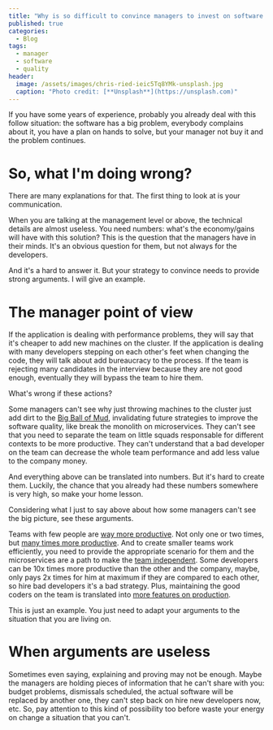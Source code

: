 ```yaml
---
title: "Why is so difficult to convince managers to invest on software improvement?"
published: true
categories:
  - Blog
tags:
  - manager
  - software
  - quality
header:
  image: /assets/images/chris-ried-ieic5Tq8YMk-unsplash.jpg
  caption: "Photo credit: [**Unsplash**](https://unsplash.com)"
---
```


If you have some years of experience, probably you already deal with this follow situation: the software has a big problem, everybody complains about it, you have a plan on hands to solve, but your manager not buy it and the problem continues. 

# So, what I'm doing wrong?

There are many explanations for that. The first thing to look at is your communication.

When you are talking at the management level or above, the technical details are almost useless. You need numbers: what's the economy/gains will have with this solution? This is the question that the managers have in their minds. It's an obvious question for them, but not always for the developers.

And it's a hard to answer it. But your strategy to convince needs to provide strong arguments. I will give an example.

# The manager point of view

If the application is dealing with performance problems, they will say that it's cheaper to add new machines on the cluster. If the application is dealing with many developers stepping on each other's feet when changing the code, they will talk about add bureaucracy to the process. If the team is rejecting many candidates in the interview because they are not good enough, eventually they will bypass the team to hire them.

What's wrong if these actions?

Some managers can't see why just throwing machines to the cluster just add dirt to the [Big Ball of Mud](https://blog.codinghorror.com/the-big-ball-of-mud-and-other-architectural-disasters/), invalidating future strategies to improve the software quality, like break the monolith on microservices. They can't see that you need to separate the team on little squads responsable for different contexts to be more productive. They can't understand that a bad developer on the team can decrease the whole team performance and add less value to the company money.

And everything above can be translated into numbers. But it's hard to create them. Luckily, the chance that you already had these numbers somewhere is very high, so make your home lesson.

Considering what I just to say above about how some managers can't see the big picture, see these arguments.

Teams with few people are [way more productive](https://dzone.com/articles/how-jeff-bezos-2-pizza-rule-affects-productivity-i?utm_medium=feed&utm_source=feedpress.me&utm_campaign=Feed:%20dzone%2Fagile). Not only one or two times, but [many times more productive](https://spin.atomicobject.com/2012/01/11/small-teams-are-dramatically-more-efficient-than-large-teams/). And to create smaller teams work efficiently, you need to provide the appropriate scenario for them and the microservices are a path to make the [team independent](https://martinfowler.com/articles/break-monolith-into-microservices.html). Some developers can be 10x times more productive than the other and the company, maybe, only pays 2x times for him at maximum if they are compared to each other, so hire bad developers it's a bad strategy. Plus, maintaining the good coders on the team is translated into [more features on production](https://martinfowler.com/articles/is-quality-worth-cost.html).

This is just an example. You just need to adapt your arguments to the situation that you are living on.

# When arguments are useless

Sometimes even saying, explaining and proving may not be enough. Maybe the managers are holding pieces of information that he can't share with you: budget problems, dismissals scheduled, the actual software will be replaced by another one, they can't step back on hire new developers now, etc. So, pay attention to this kind of possibility too before waste your energy on change a situation that you can't.
